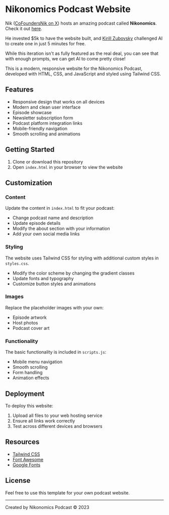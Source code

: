 # Nikonomics Podcast Website

Nik ([CoFoundersNik on X](https://x.com/CoFoundersNik)) hosts an amazing podcast called **Nikonomics**. Check it out [here](https://www.nikonomicspod.com).

He invested $5k to have the website built, and [Kirill Zubovsky](https://x.com/CoFoundersNik) challenged AI to create one in just 5 minutes for free.

While this iteration isn't as fully featured as the real deal, you can see that with enough prompts, we can get AI to come pretty close!

This is a modern, responsive website for the Nikonomics Podcast, developed with HTML, CSS, and JavaScript and styled using Tailwind CSS.

## Features

- Responsive design that works on all devices
- Modern and clean user interface
- Episode showcase
- Newsletter subscription form
- Podcast platform integration links
- Mobile-friendly navigation
- Smooth scrolling and animations

## Getting Started

1. Clone or download this repository
2. Open `index.html` in your browser to view the website

## Customization

### Content

Update the content in `index.html` to fit your podcast:

- Change podcast name and description
- Update episode details
- Modify the about section with your information
- Add your own social media links

### Styling

The website uses Tailwind CSS for styling with additional custom styles in `styles.css`. 

- Modify the color scheme by changing the gradient classes
- Update fonts and typography
- Customize button styles and animations

### Images

Replace the placeholder images with your own:

- Episode artwork
- Host photos
- Podcast cover art

### Functionality

The basic functionality is included in `scripts.js`:

- Mobile menu navigation
- Smooth scrolling
- Form handling
- Animation effects

## Deployment

To deploy this website:

1. Upload all files to your web hosting service
2. Ensure all links work correctly
3. Test across different devices and browsers

## Resources

- [Tailwind CSS](https://tailwindcss.com/)
- [Font Awesome](https://fontawesome.com/)
- [Google Fonts](https://fonts.google.com/)

## License

Feel free to use this template for your own podcast website.

---

Created by Nikonomics Podcast © 2023 